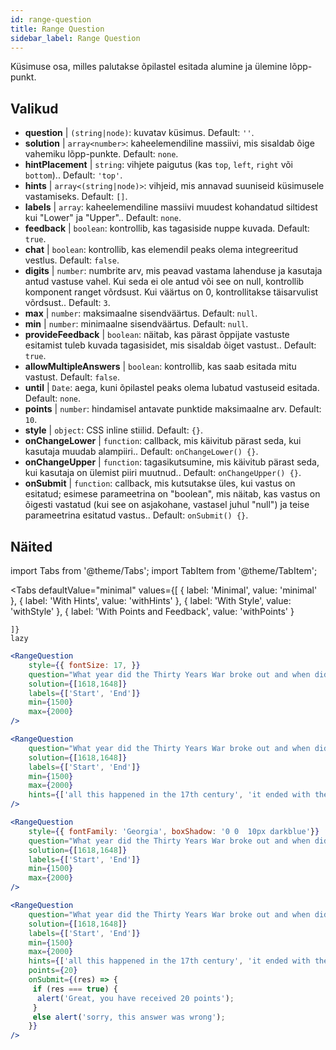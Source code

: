 ```yaml
---
id: range-question
title: Range Question
sidebar_label: Range Question
---
```


Küsimuse osa, milles palutakse õpilastel esitada alumine ja ülemine lõpp-punkt.

## Valikud

* __question__ | `(string|node)`: kuvatav küsimus. Default: `''`.
* __solution__ | `array<number>`: kaheelemendiline massiivi, mis sisaldab õige vahemiku lõpp-punkte. Default: `none`.
* __hintPlacement__ | `string`: vihjete paigutus (kas `top`, `left`, `right` või `bottom`).. Default: `'top'`.
* __hints__ | `array<(string|node)>`: vihjeid, mis annavad suuniseid küsimusele vastamiseks. Default: `[]`.
* __labels__ | `array`: kaheelemendiline massiivi muudest kohandatud siltidest kui "Lower" ja "Upper".. Default: `none`.
* __feedback__ | `boolean`: kontrollib, kas tagasiside nuppe kuvada. Default: `true`.
* __chat__ | `boolean`: kontrollib, kas elemendil peaks olema integreeritud vestlus. Default: `false`.
* __digits__ | `number`: numbrite arv, mis peavad vastama lahenduse ja kasutaja antud vastuse vahel. Kui seda ei ole antud või see on null, kontrollib komponent ranget võrdsust. Kui väärtus on 0, kontrollitakse täisarvulist võrdsust.. Default: `3`.
* __max__ | `number`: maksimaalne sisendväärtus. Default: `null`.
* __min__ | `number`: minimaalne sisendväärtus. Default: `null`.
* __provideFeedback__ | `boolean`: näitab, kas pärast õppijate vastuste esitamist tuleb kuvada tagasisidet, mis sisaldab õiget vastust.. Default: `true`.
* __allowMultipleAnswers__ | `boolean`: kontrollib, kas saab esitada mitu vastust. Default: `false`.
* __until__ | `Date`: aega, kuni õpilastel peaks olema lubatud vastuseid esitada. Default: `none`.
* __points__ | `number`: hindamisel antavate punktide maksimaalne arv. Default: `10`.
* __style__ | `object`: CSS inline stiilid. Default: `{}`.
* __onChangeLower__ | `function`: callback, mis käivitub pärast seda, kui kasutaja muudab alampiiri.. Default: `onChangeLower() {}`.
* __onChangeUpper__ | `function`: tagasikutsumine, mis käivitub pärast seda, kui kasutaja on ülemist piiri muutnud.. Default: `onChangeUpper() {}`.
* __onSubmit__ | `function`: callback, mis kutsutakse üles, kui vastus on esitatud; esimese parameetrina on "boolean", mis näitab, kas vastus on õigesti vastatud (kui see on asjakohane, vastasel juhul "null") ja teise parameetrina esitatud vastus.. Default: `onSubmit() {}`.


## Näited

import Tabs from '@theme/Tabs';
import TabItem from '@theme/TabItem';

<Tabs
    defaultValue="minimal"
    values={[
        { label: 'Minimal', value: 'minimal' },
        { label: 'With Hints', value: 'withHints' },
        { label: 'With Style', value: 'withStyle' },
        { label: 'With Points and Feedback', value: 'withPoints' }
        
    ]}
    lazy
>

<TabItem value="minimal">

```jsx live
<RangeQuestion
    style={{ fontSize: 17, }}
    question="What year did the Thirty Years War broke out and when did it?"
    solution={[1618,1648]}
    labels={['Start', 'End']}
    min={1500}
    max={2000}
/>
```

</TabItem>

<TabItem value="withHints">

```jsx live
<RangeQuestion
    question="What year did the Thirty Years War broke out and when did it?"
    solution={[1618,1648]}
    labels={['Start', 'End']}
    min={1500}
    max={2000}
    hints={['all this happened in the 17th century', 'it ended with the Peace of Westphalia in 1648']}
/>
```

</TabItem>

<TabItem value="withStyle">

```jsx live
<RangeQuestion
    style={{ fontFamily: 'Georgia', boxShadow: '0 0  10px darkblue'}}
    question="What year did the Thirty Years War broke out and when did it?"
    solution={[1618,1648]}
    labels={['Start', 'End']}
    min={1500}
    max={2000}
/>
```

</TabItem>

<TabItem value="withPoints">

```jsx live
<RangeQuestion
    question="What year did the Thirty Years War broke out and when did it?"
    solution={[1618,1648]}
    labels={['Start', 'End']}
    min={1500}
    max={2000}
    hints={['all this happened in the 17th century', 'it ended with the Peace of Westphalia in 1648']}
    points={20}
    onSubmit={(res) => {
     if (res === true) {
      alert('Great, you have received 20 points');
     }
     else alert('sorry, this answer was wrong');
    }}
/>
```

</TabItem>

</Tabs>
